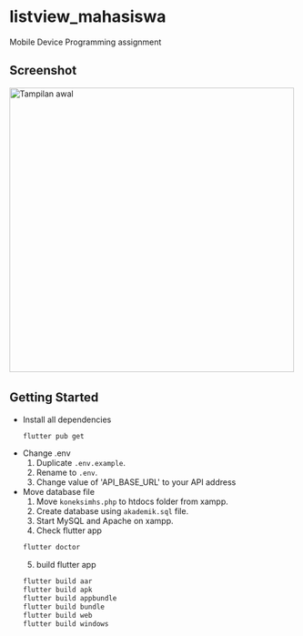 # listview_mahasiswa
Mobile Device Programming assignment

## Screenshot
<div style="overflow-x: auto; white-space: nowrap;">
  <img src="https://github.com/user-attachments/assets/1d40466b-aca3-4c0c-a5fc-00ac1d804130" alt="Tampilan awal" width="500" style="display: inline-block;"/>
  <img src="https://github.com/user-attachments/assets/db79621a-a62a-4ce0-a0d6-3dfa6dc2bcf0" alt="Tambah mahasiswa" width="500" style="display: inline-block;"/>
  <img src="https://github.com/user-attachments/assets/377e500e-460f-4065-9636-a17c3318c628" alt="Ubah mahasiswa" width="500" style="display: inline-block;"/>
  <img src="https://github.com/user-attachments/assets/85251fea-5fcb-4d5d-9ed4-9cb32af955a9" alt="Detail mahasiswa" width="500" style="display: inline-block;"/>
  <img src="https://github.com/user-attachments/assets/bfbc8462-f63a-426e-ac31-a2a2d15af0f0" alt="Hapus mahasiswa" width="500" style="display: inline-block;"/>
</div>

## Getting Started
- Install all dependencies
  ```bash
  flutter pub get
  ```
- Change .env  
  1. Duplicate `.env.example`.
  2. Rename to `.env`.
  3. Change value of 'API_BASE_URL' to your API address
- Move database file
  1. Move `koneksimhs.php` to htdocs folder from xampp.
  2. Create database using `akademik.sql` file.
  3. Start MySQL and Apache on xampp.
  4. Check flutter app
    ```bash
    flutter doctor
    ```
  5. build flutter app
    ```bash
    flutter build aar
    flutter build apk
    flutter build appbundle
    flutter build bundle
    flutter build web
    flutter build windows
    ```